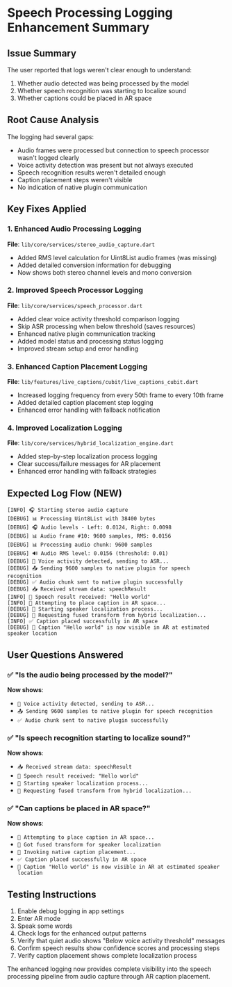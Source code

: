 # Speech Processing Logging Enhancement Summary

## Issue Summary
The user reported that logs weren't clear enough to understand:
1. Whether audio detected was being processed by the model
2. Whether speech recognition was starting to localize sound
3. Whether captions could be placed in AR space

## Root Cause Analysis
The logging had several gaps:
- Audio frames were processed but connection to speech processor wasn't logged clearly
- Voice activity detection was present but not always executed
- Speech recognition results weren't detailed enough
- Caption placement steps weren't visible
- No indication of native plugin communication

## Key Fixes Applied

### 1. Enhanced Audio Processing Logging
**File**: `lib/core/services/stereo_audio_capture.dart`
- Added RMS level calculation for Uint8List audio frames (was missing)
- Added detailed conversion information for debugging
- Now shows both stereo channel levels and mono conversion

### 2. Improved Speech Processor Logging
**File**: `lib/core/services/speech_processor.dart`
- Added clear voice activity threshold comparison logging
- Skip ASR processing when below threshold (saves resources)
- Enhanced native plugin communication tracking
- Added model status and processing status logging
- Improved stream setup and error handling

### 3. Enhanced Caption Placement Logging
**File**: `lib/features/live_captions/cubit/live_captions_cubit.dart`
- Increased logging frequency from every 50th frame to every 10th frame
- Added detailed caption placement step logging
- Enhanced error handling with fallback notification

### 4. Improved Localization Logging
**File**: `lib/core/services/hybrid_localization_engine.dart`
- Added step-by-step localization process logging
- Clear success/failure messages for AR placement
- Enhanced error handling with fallback strategies

## Expected Log Flow (NEW)
```
[INFO] 🎧 Starting stereo audio capture
[DEBUG] 📊 Processing Uint8List with 38400 bytes
[DEBUG] 🎧 Audio levels - Left: 0.0124, Right: 0.0098
[DEBUG] 📊 Audio frame #10: 9600 samples, RMS: 0.0156
[DEBUG] 📊 Processing audio chunk: 9600 samples
[DEBUG] 🔊 Audio RMS level: 0.0156 (threshold: 0.01)
[DEBUG] 🎯 Voice activity detected, sending to ASR...
[DEBUG] 📤 Sending 9600 samples to native plugin for speech recognition
[DEBUG] ✅ Audio chunk sent to native plugin successfully
[DEBUG] 📥 Received stream data: speechResult
[INFO] 🎤 Speech result received: "Hello world"
[INFO] 🎯 Attempting to place caption in AR space...
[DEBUG] 📍 Starting speaker localization process...
[DEBUG] 🔄 Requesting fused transform from hybrid localization...
[INFO] ✅ Caption placed successfully in AR space
[DEBUG] 📌 Caption "Hello world" is now visible in AR at estimated speaker location
```

## User Questions Answered

### ✅ "Is the audio being processed by the model?"
**Now shows**: 
- `🎯 Voice activity detected, sending to ASR...`
- `📤 Sending 9600 samples to native plugin for speech recognition`
- `✅ Audio chunk sent to native plugin successfully`

### ✅ "Is speech recognition starting to localize sound?"
**Now shows**:
- `📥 Received stream data: speechResult`
- `🎤 Speech result received: "Hello world"`
- `📍 Starting speaker localization process...`
- `🔄 Requesting fused transform from hybrid localization...`

### ✅ "Can captions be placed in AR space?"
**Now shows**:
- `🎯 Attempting to place caption in AR space...`
- `📍 Got fused transform for speaker localization`
- `🚀 Invoking native caption placement...`
- `✅ Caption placed successfully in AR space`
- `📌 Caption "Hello world" is now visible in AR at estimated speaker location`

## Testing Instructions
1. Enable debug logging in app settings
2. Enter AR mode 
3. Speak some words
4. Check logs for the enhanced output patterns
5. Verify that quiet audio shows "Below voice activity threshold" messages
6. Confirm speech results show confidence scores and processing steps
7. Verify caption placement shows complete localization process

The enhanced logging now provides complete visibility into the speech processing pipeline from audio capture through AR caption placement.